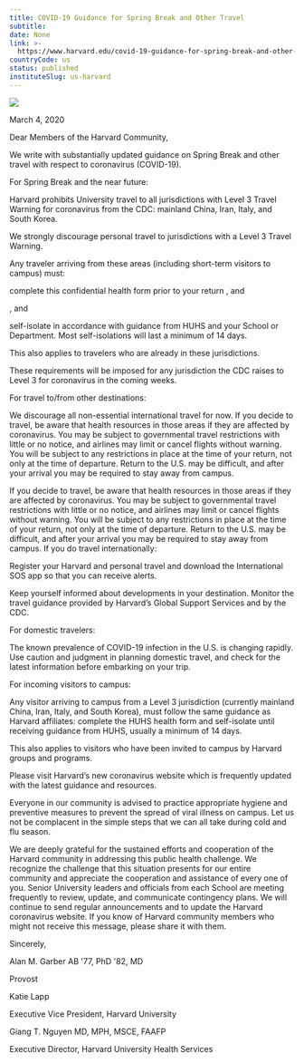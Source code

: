 ```yaml
---
title: COVID-19 Guidance for Spring Break and Other Travel
subtitle: 
date: None
link: >-
  https://www.harvard.edu/covid-19-guidance-for-spring-break-and-other-travel
countryCode: us
status: published
instituteSlug: us-harvard
---
```

![](https://www.harvard.edu/sites/default/files/pages/social_imgs/coronavirus_CDCx_0.jpg)

March 4, 2020

Dear Members of the Harvard Community,

We write with substantially updated guidance on Spring Break and other travel with respect to coronavirus (COVID-19).



For Spring Break and the near future:

Harvard prohibits University travel to all jurisdictions with Level 3 Travel Warning for coronavirus from the CDC: mainland China, Iran, Italy, and South Korea.





We strongly discourage personal travel to jurisdictions with a Level 3 Travel Warning.





Any traveler arriving from these areas (including short-term visitors to campus) must:

complete this confidential health form prior to your return , and

, and

self-isolate in accordance with guidance from HUHS and your School or Department. Most self-isolations will last a minimum of 14 days.



This also applies to travelers who are already in these jurisdictions.



These requirements will be imposed for any jurisdiction the CDC raises to Level 3 for coronavirus in the coming weeks.





For travel to/from other destinations:

We discourage all non-essential international travel for now. If you decide to travel, be aware that health resources in those areas if they are affected by coronavirus. You may be subject to governmental travel restrictions with little or no notice, and airlines may limit or cancel flights without warning. You will be subject to any restrictions in place at the time of your return, not only at the time of departure. Return to the U.S. may be difficult, and after your arrival you may be required to stay away from campus.





If you decide to travel, be aware that health resources in those areas if they are affected by coronavirus. You may be subject to governmental travel restrictions with little or no notice, and airlines may limit or cancel flights without warning. You will be subject to any restrictions in place at the time of your return, not only at the time of departure. Return to the U.S. may be difficult, and after your arrival you may be required to stay away from campus. If you do travel internationally:

Register your Harvard and personal travel and download the International SOS app so that you can receive alerts.



Keep yourself informed about developments in your destination. Monitor the travel guidance provided by Harvard’s Global Support Services and by the CDC.

For domestic travelers:

The known prevalence of COVID-19 infection in the U.S. is changing rapidly. Use caution and judgment in planning domestic travel, and check for the latest information before embarking on your trip.

For incoming visitors to campus:

Any visitor arriving to campus from a Level 3 jurisdiction (currently mainland China, Iran, Italy, and South Korea), must follow the same guidance as Harvard affiliates: complete the HUHS health form and self-isolate until receiving guidance from HUHS, usually a minimum of 14 days.

This also applies to visitors who have been invited to campus by Harvard groups and programs.

Please visit Harvard’s new coronavirus website which is frequently updated with the latest guidance and resources.

Everyone in our community is advised to practice appropriate hygiene and preventive measures to prevent the spread of viral illness on campus. Let us not be complacent in the simple steps that we can all take during cold and flu season.

We are deeply grateful for the sustained efforts and cooperation of the Harvard community in addressing this public health challenge. We recognize the challenge that this situation presents for our entire community and appreciate the cooperation and assistance of every one of you. Senior University leaders and officials from each School are meeting frequently to review, update, and communicate contingency plans. We will continue to send regular announcements and to update the Harvard coronavirus website. If you know of Harvard community members who might not receive this message, please share it with them.

Sincerely,

Alan M. Garber AB '77, PhD '82, MD

Provost

Katie Lapp

Executive Vice President, Harvard University

Giang T. Nguyen MD, MPH, MSCE, FAAFP

Executive Director, Harvard University Health Services